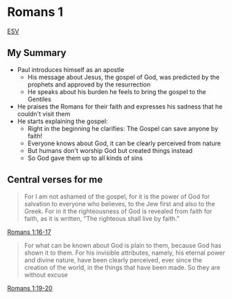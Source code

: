 # Romans 1

[ESV](https://www.biblegateway.com/passage/?search=Romans+1&version=ESV)

## My Summary
- Paul introduces himself as an apostle
  - His message about Jesus, the gospel of God, was predicted by the prophets and approved by the resurrection
  - He speaks about his burden he feels to bring the gospel to the Gentiles
- He praises the Romans for their faith and expresses his sadness that he couldn't visit them
- He starts explaining the gospel:
  - Right in the beginning he clarifies: The Gospel can save anyone by faith!
  - Everyone knows about God, it can be clearly perceived from nature
  - But humans don't worship God but created things instead
  - So God gave them up to all kinds of sins


## Central verses for me
> For I am not ashamed of the gospel, for it is the power of God for salvation to everyone who believes, to the Jew
  first and also to the Greek. For in it the righteousness of God is revealed from faith for faith, as it is written,
  “The righteous shall live by faith.”

[Romans 1:16-17](https://www.biblegateway.com/passage/?search=Romans+1%3A16-17&version=ESV)

> For what can be known about God is plain to them, because God has shown it to them. For his invisible attributes,
  namely, his eternal power and divine nature, have been clearly perceived, ever since the creation of the world, in
  the things that have been made. So they are without excuse

[Romans 1:19-20](https://www.biblegateway.com/passage/?search=Romans+1%3A19-20&version=ESV)
